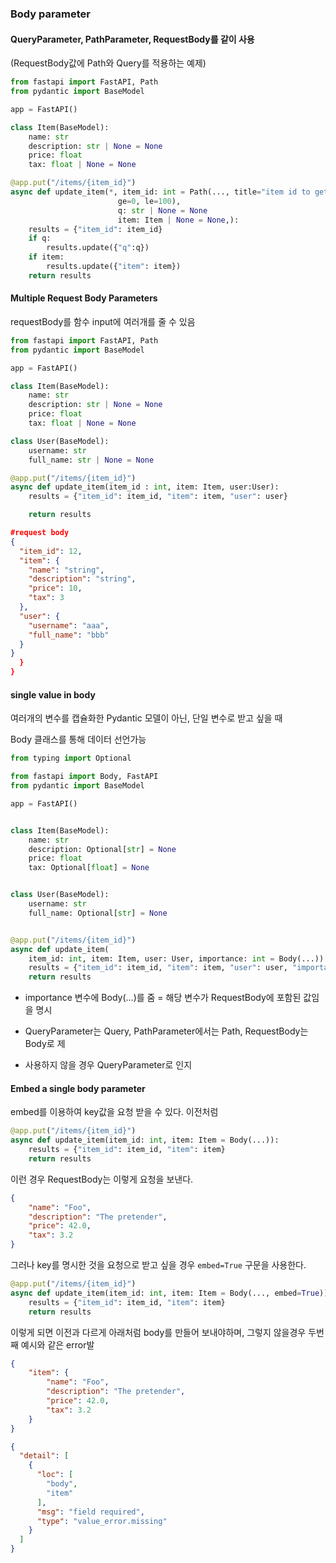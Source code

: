 ### Body parameter

#### QueryParameter, PathParameter, RequestBody를 같이 사용

(RequestBody값에 Path와 Query를 적용하는 예제)

```python
from fastapi import FastAPI, Path
from pydantic import BaseModel

app = FastAPI()

class Item(BaseModel):
    name: str
    description: str | None = None
    price: float
    tax: float | None = None

@app.put("/items/{item_id}")
async def update_item(*, item_id: int = Path(..., title="item id to get",
                        ge=0, le=100),
                        q: str | None = None
                        item: Item | None = None,):
    results = {"item_id": item_id}
    if q: 
        results.update({"q":q})
    if item:
        results.update({"item": item})
    return results
```

#### Multiple Request Body Parameters

requestBody를 함수 input에 여러개를 줄 수 있음

```python
from fastapi import FastAPI, Path
from pydantic import BaseModel

app = FastAPI()

class Item(BaseModel):
    name: str
    description: str | None = None
    price: float
    tax: float | None = None

class User(BaseModel):
    username: str
    full_name: str | None = None

@app.put("/items/{item_id}")
async def update_item(item_id : int, item: Item, user:User):
    results = {"item_id": item_id, "item": item, "user": user}

    return results
```

```json
#request body
{
  "item_id": 12,
  "item": {
    "name": "string",
    "description": "string",
    "price": 10,
    "tax": 3
  },
  "user": {
    "username": "aaa",
    "full_name": "bbb"
  }
}
  }
}
```

#### single value in body

여러개의 변수를 캡슐화한 Pydantic 모델이 아닌, 단일 변수로 받고 싶을 때

Body 클래스를 통해 데이터 선언가능

```python
from typing import Optional

from fastapi import Body, FastAPI
from pydantic import BaseModel

app = FastAPI()


class Item(BaseModel):
    name: str
    description: Optional[str] = None
    price: float
    tax: Optional[float] = None


class User(BaseModel):
    username: str
    full_name: Optional[str] = None


@app.put("/items/{item_id}")
async def update_item(
    item_id: int, item: Item, user: User, importance: int = Body(...)):
    results = {"item_id": item_id, "item": item, "user": user, "importance": importance}
    return results
```

- importance 변수에 Body(...)를 줌 = 해당 변수가 RequestBody에 포함된 값임을 명시

- QueryParameter는 Query, PathParameter에서는 Path, RequestBody는 Body로 제

- 사용하지 않을 경우 QueryParameter로 인지 

#### Embed a single body parameter

embed를 이용하여 key값을 요청 받을 수 있다. 이전처럼 

```python
@app.put("/items/{item_id}")
async def update_item(item_id: int, item: Item = Body(...)):
    results = {"item_id": item_id, "item": item}
    return results
```

이런 경우 RequestBody는 이렇게 요청을 보낸다. 

```json
{
    "name": "Foo",
    "description": "The pretender",
    "price": 42.0,
    "tax": 3.2
}
```

그러나 key를 명시한 것을 요청으로 받고 싶을 경우 `embed=True` 구문을 사용한다.

```python
@app.put("/items/{item_id}")
async def update_item(item_id: int, item: Item = Body(..., embed=True)):
    results = {"item_id": item_id, "item": item}
    return results
```

이렇게 되면 이전과 다르게 아래처럼 body를 만들어 보내야하며, 
그렇지 않을경우 두번째 예시와 같은 error발

```json
{
    "item": {
        "name": "Foo",
        "description": "The pretender",
        "price": 42.0,
        "tax": 3.2
    }
}
```

```json
{
  "detail": [
    {
      "loc": [
        "body",
        "item"
      ],
      "msg": "field required",
      "type": "value_error.missing"
    }
  ]
}
```
